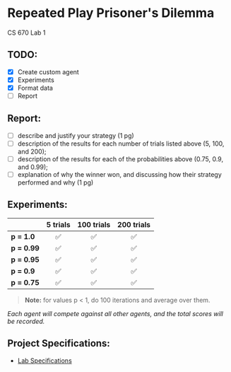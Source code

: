# Repeated Play Prisoner's Dilemma
CS 670 Lab 1

## TODO:
- [x] Create custom agent
- [x] Experiments
- [x] Format data
- [ ] Report

## Report:
 - [ ] describe and justify your strategy (1 pg)
 - [ ] description of the results for each number of trials listed above (5, 100, and 200); 
 - [ ] description of the results for each of the probabilities above (0.75, 0.9, and 0.99); 
 - [ ] explanation of why the winner won, and discussing how their strategy performed and why (1 pg)

## Experiments:
|   | 5 trials | 100 trials | 200 trials |
|---|:--------:|:----------:|:----------:|
| **p = 1.0**| :white_check_mark: | :white_check_mark: | :white_check_mark: |
| **p = 0.99**| :white_check_mark: | :white_check_mark: | :white_check_mark: |
| **p = 0.95**| :white_check_mark: | :white_check_mark: | :white_check_mark: |
| **p = 0.9**| :white_check_mark: | :white_check_mark: | :white_check_mark: |
| **p = 0.75**| :white_check_mark: | :white_check_mark: | :white_check_mark: |
  
  > **Note:** for values p < 1, do 100 iterations and average over them.
  
*Each agent will compete against all other agents, and the total scores will be recorded.*

## Project Specifications:
 - [Lab Specifications](https://github.com/lwthatcher/repeated_play/wiki/Lab-Specifications)
